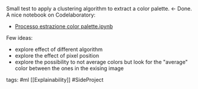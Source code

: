 Small test to apply a clustering algorithm to extract a color palette. <- Done. 
A nice notebook on Codelaboratory:
- [Processo estrazione color palette.ipynb](https://colab.research.google.com/drive/1a6SVLmEEjeG6Sug8VVgWeY91GvUIu8YY)


Few ideas:
- explore effect of different algorithm
- explore the effect of pixel position
- explore the possibility to not average colors but look for the "average" color between the ones in the exising image

tags: #ml [[Explainability]] #SideProject 
